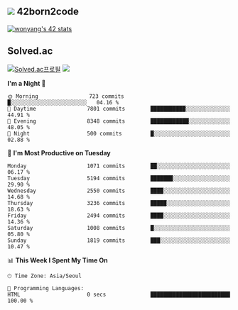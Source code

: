 
## <img src="https://img.shields.io/badge/-000000?style=flat&logo=42&logoColor=white"> 42born2code
<!--[![wonyang's 42 stats](https://badge42.vercel.app/api/v2/cl5nhe5b6007809kydha7ht42/stats?cursusId=21&coalitionId=88)](https://profile.intra.42.fr/users/wonyang)-->

[![wonyang's 42 stats](https://badge.mediaplus.ma/starryblue/wonyang?1337Badge=off&UM6P=off)](https://github.com/oakoudad/badge42)

## Solved.ac
[![Solved.ac프로필](http://mazassumnida.wtf/api/v2/generate_badge?boj=bennyws)](https://solved.ac/bennyws)
<a href="https://solved.ac/bennyws"><img src="http://mazandi.herokuapp.com/api?handle=bennyws&theme=cold"/></a>

<!--START_SECTION:waka-->
**I'm a Night 🦉** 

```text
🌞 Morning                723 commits         █░░░░░░░░░░░░░░░░░░░░░░░░   04.16 % 
🌆 Daytime                7801 commits        ███████████░░░░░░░░░░░░░░   44.91 % 
🌃 Evening                8348 commits        ████████████░░░░░░░░░░░░░   48.05 % 
🌙 Night                  500 commits         █░░░░░░░░░░░░░░░░░░░░░░░░   02.88 % 
```
📅 **I'm Most Productive on Tuesday** 

```text
Monday                   1071 commits        ██░░░░░░░░░░░░░░░░░░░░░░░   06.17 % 
Tuesday                  5194 commits        ███████░░░░░░░░░░░░░░░░░░   29.90 % 
Wednesday                2550 commits        ████░░░░░░░░░░░░░░░░░░░░░   14.68 % 
Thursday                 3236 commits        █████░░░░░░░░░░░░░░░░░░░░   18.63 % 
Friday                   2494 commits        ████░░░░░░░░░░░░░░░░░░░░░   14.36 % 
Saturday                 1008 commits        █░░░░░░░░░░░░░░░░░░░░░░░░   05.80 % 
Sunday                   1819 commits        ███░░░░░░░░░░░░░░░░░░░░░░   10.47 % 
```


📊 **This Week I Spent My Time On** 

```text
🕑︎ Time Zone: Asia/Seoul

💬 Programming Languages: 
HTML                     0 secs              █████████████████████████   100.00 % 
```


<!--END_SECTION:waka-->
